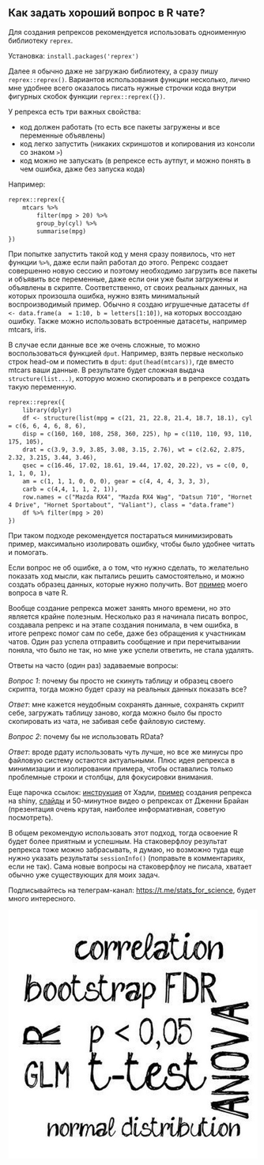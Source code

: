 ## Как задать хороший вопрос в R чате?

Для создания репрексов рекомендуется использовать одноименную библиотеку `reprex`.

Установка:
`install.packages('reprex')`

Далее я обычно даже не загружаю библиотеку, а сразу пишу `reprex::reprex()`. Вариантов использования функции несколько, лично мне удобнее всего оказалось писать нужные строчки кода внутри фигурных скобок функции `reprex::reprex({})`.

У репрекса есть три важных свойства:

* код должен работать (то есть все пакеты загружены и все переменные объявлены)
* код легко запустить (никаких скриншотов и копирования из консоли со знаком `>`)
* код можно не запускать (в репрексе есть аутпут, и можно понять в чем ошибка, даже без запуска кода)


Например:

```
reprex::reprex({
    mtcars %>% 
        filter(mpg > 20) %>% 
        group_by(cyl) %>% 
        summarise(mpg)
})
```

При попытке запустить такой код у меня сразу появилось, что нет функции `%>%`, даже если пайп работал до этого. Репрекс создает совершенно новую сессию и поэтому необходимо загрузить все пакеты и объявить все переменные, даже если они уже были загружены и объявлены в скрипте. Соответственно, от своих реальных данных, на которых произошла ошибка, нужно взять минимальный воспроизводимый пример. 
Обычно я создаю игрушечные датасеты `df <- data.frame(a  = 1:10, b = letters[1:10])`, на которых воссоздаю ошибку. Также можно использовать встроенные датасеты, например mtcars, iris. 

В случае если данные все же очень сложные, то можно воспользоваться функцией `dput`. Например, взять первые несколько строк head-ом и поместить в `dput`: `dput(head(mtcars))`, где вместо mtcars ваши данные. В результате будет сложная выдача `structure(list...)`, которую можно скопировать и в репрексе создать такую переменную. 

```
reprex::reprex({
    library(dplyr)
    df <- structure(list(mpg = c(21, 21, 22.8, 21.4, 18.7, 18.1), cyl = c(6, 6, 4, 6, 8, 6), 
    disp = c(160, 160, 108, 258, 360, 225), hp = c(110, 110, 93, 110, 175, 105), 
    drat = c(3.9, 3.9, 3.85, 3.08, 3.15, 2.76), wt = c(2.62, 2.875, 2.32, 3.215, 3.44, 3.46),
    qsec = c(16.46, 17.02, 18.61, 19.44, 17.02, 20.22), vs = c(0, 0, 1, 1, 0, 1), 
    am = c(1, 1, 1, 0, 0, 0), gear = c(4, 4, 4, 3, 3, 3), 
    carb = c(4,4, 1, 1, 2, 1)), 
    row.names = c("Mazda RX4", "Mazda RX4 Wag", "Datsun 710", "Hornet 4 Drive", "Hornet Sportabout", "Valiant"), class = "data.frame")
    df %>% filter(mpg > 20)
}) 
```

При таком подходе рекомендуется постараться минимизировать пример, максимально изолировать ошибку, чтобы было удобнее читать и помогать.

Если вопрос не об ошибке, а о том, что нужно сделать, то желательно показать ход мысли, как пытались решить самостоятельно, и можно создать образец данных, которые нужно получить. Вот [пример](https://t.me/rlang_ru/102330) моего вопроса в чате R.

Вообще создание репрекса может занять много времени, но это является крайне полезным. Несколько раз я начинала писать вопрос, создавала репрекс и на этапе создания понимала, в чем ошибка, в итоге репрекс помог сам по себе, даже без обращения к участникам чатов. Один раз успела отправить сообщение и при перечитывании поняла, что было не так, но мне уже успели ответить, не стала удалять. 

Ответы на часто (один раз) задаваемые вопросы:

*Вопрос 1*: почему бы просто не скинуть таблицу и образец своего скрипта, тогда можно будет сразу на реальных данных показать все?

*Ответ*: мне кажется неудобным сохранять данные, сохранять скрипт себе, загружать таблицу заново, когда можно было бы просто скопировать из чата, не забивая себе файловую систему.

*Вопрос 2*: почему бы не использовать RData? 

*Ответ*: вроде рдату использовать чуть лучше, но все же минусы про файловую систему остаются актуальными. Плюс идея репрекса в минимизации и изолировании примера, чтобы оставались только проблемные строки и столбцы, для фокусировки внимания.


Еще парочка ссылок: [инструкция](https://www.tidyverse.org/help/) от Хэдли, [пример](https://mastering-shiny.org/action-workflow.html?q=help#reprex-basics) создания репрекса на shiny, [слайды](https://reprex.tidyverse.org/articles/learn-reprex.html) и 50-минутное видео о репрексах от Дженни Брайан (презентация очень крутая, наиболее информативная, советую посмотреть). 

В общем рекомендую использовать этот подход, тогда освоение R будет более приятным и успешным. На стаковерфлоу результат репрекса тоже можно забрасывать, я думаю, но возможно туда еще нужно указать результаты `sessionInfo()` (поправьте в комментариях, если не так). Сама новые вопросы на стаковерфлоу не писала, хватает обычно уже существующих для моих задач.

Подписывайтесь на телеграм-канал: https://t.me/stats_for_science, будет много интересного.

![](figures/logo.jpg)



